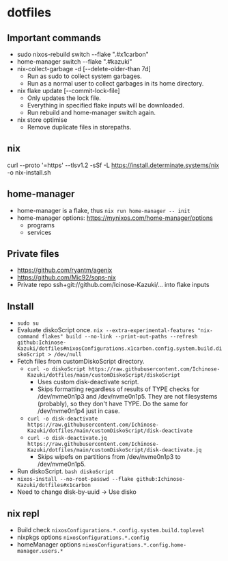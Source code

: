 # dotfiles

## Important commands
- sudo nixos-rebuild switch --flake ".#x1carbon"
- home-manager switch --flake ".#kazuki"
- nix-collect-garbage -d [--delete-older-than 7d]
  - Run as sudo to collect system garbages.
  - Run as a normal user to collect garbages in its home directory.
- nix flake update [--commit-lock-file]
  - Only updates the lock file.
  - Everything in specified flake inputs will be downloaded.
  - Run rebuild and home-manager switch again.
- nix store optimise
  - Remove duplicate files in storepaths.

## nix
curl --proto '=https' --tlsv1.2 -sSf -L https://install.determinate.systems/nix -o nix-install.sh

## home-manager
- home-manager is a flake, thus
    `nix run home-manager -- init`
- home-manager options: https://mynixos.com/home-manager/options
    - programs
    - services

## Private files
- https://github.com/ryantm/agenix
- https://github.com/Mic92/sops-nix
- Private repo
    ssh+git://github.com/Icinose-Kazuki/...
    into flake inputs


## Install
- `sudo su`
- Evaluate diskoScript once.
  `nix --extra-experimental-features "nix-command flakes" build --no-link --print-out-paths --refresh github:Ichinose-Kazuki/dotfiles#nixosConfigurations.x1carbon.config.system.build.diskoScript > /dev/null`
- Fetch files from customDiskoScript directory.
  -  `curl -o diskoScript https://raw.githubusercontent.com/Ichinose-Kazuki/dotfiles/main/customDiskoScript/diskoScript`
     -  Uses custom disk-deactivate script.
     -  Skips formatting regardless of results of TYPE checks for /dev/nvme0n1p3 and /dev/nvme0n1p5. They are not filesystems (probably), so they don't have TYPE. Do the same for  /dev/nvme0n1p4 just in case.
  -  `curl -o disk-deactivate https://raw.githubusercontent.com/Ichinose-Kazuki/dotfiles/main/customDiskoScript/disk-deactivate`
  -  `curl -o disk-deactivate.jq https://raw.githubusercontent.com/Ichinose-Kazuki/dotfiles/main/customDiskoScript/disk-deactivate.jq`
     -  Skips wipefs on partitions from /dev/nvme0n1p3 to /dev/nvme0n1p5.
- Run diskoScript.
  `bash diskoScript`
- `nixos-install --no-root-passwd --flake github:Ichinose-Kazuki/dotfiles#x1carbon`
- Need to change disk-by-uuid -> Use disko

## nix repl
- Build check
  `nixosConfigurations.*.config.system.build.toplevel`
- nixpkgs options
  `nixosConfigurations.*.config`
- homeManager options
  `nixosConfigurations.*.config.home-manager.users.*`
